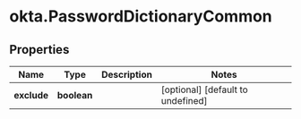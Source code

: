# okta.PasswordDictionaryCommon

## Properties

Name | Type | Description | Notes
------------ | ------------- | ------------- | -------------
**exclude** | **boolean** |  | [optional] [default to undefined]

